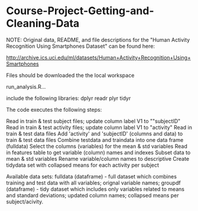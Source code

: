# Course-Project-Getting-and-Cleaning-Data

NOTE: Original data, README, and file descriptions for the "Human Activity Recognition Using Smartphones Dataset" can be found here:

http://archive.ics.uci.edu/ml/datasets/Human+Activity+Recognition+Using+Smartphones

Files should be downloaded the the local workspace


run_analysis.R...

include the following libraries:
dplyr
readr
plyr
tidyr
  
The code executes the following steps:

Read in train & test subject files; update column label V1 to ""subjectID"
Read in train & test activity files; update column label V1 to "activity"
Read in train & test data files
Add 'activity' and 'subjectID' (columns and data) to train & test data files
Combine testdata and traindata into one data frame (fulldata)
Select the columns (variables) for the mean & std variables
Read in features table to get variable (column) names and indexes
Subset data to mean & std variables
Rename variable/column names to descriptive
Create tidydata set with collapsed means for each activity per subject

Available data sets:
fulldata (dataframe) - full dataset which combines training and test data with all variables; orignal variable names;
groupdf	(dataframe) - tidy dataset which includes only variables related to means and standard deviations; updated column names; collapsed means per subject/acivity.
